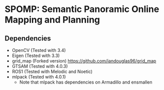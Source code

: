 # SPOMP: Semantic Panoramic Online Mapping and Planning

## Dependencies
* OpenCV (Tested with 3.4)
* Eigen (Tested with 3.3)
* grid_map (Forked version) https://github.com/iandouglas96/grid_map
* GTSAM (Tested with 4.0.3)
* ROS1 (Tested with Melodic and Noetic)
* mlpack (Tested with 4.0.1)
  * Note that mlpack has dependencies on Armadillo and ensmallen
